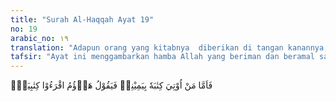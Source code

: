 ```yaml
---
title: "Surah Al-Haqqah Ayat 19"
no: 19
arabic_no: ١٩
translation: "Adapun orang yang kitabnya  diberikan di tangan kanannya, maka dia berkata, “Ambillah, bacalah kitabku (ini).” "
tafsir: "Ayat ini menggambarkan hamba Allah yang beriman dan beramal saleh pada hari Kiamat. Ketika itu, mereka merasa gembira karena jarak perjalanan yang akan ditempuhnya untuk mencapai tujuan yang dicita-citakan semakin dekat dengan tempat yang disediakan Allah baginya.\n\nPerasaan gembira yang demikian sebenarnya telah mereka rasakan sejak roh mereka berpisah dengan jasad. Ketika itu, mereka telah melihat tanda-tanda keberuntungan, sebagaimana firman Allah:\n\n(Yaitu) orang yang ketika diwafatkan oleh para malaikat dalam keadaan baik, mereka (para malaikat) mengatakan (kepada mereka), \"Salamun 'alaikum, masuklah ke dalam surga karena apa yang telah kamu kerjakan.\" (an-Nahl/16: 32)\n\nMereka selalu ingat janji Allah dalam firman-Nya:\n\nKejutan yang dahsyat tidak membuat mereka merasa sedih, dan para malaikat akan menyambut mereka (dengan ucapan), \"Inilah harimu yang telah dijanjikan kepadamu.\" (al-Anbiya'/21: 103)\n\nMaka hari yang mereka tunggu-tunggu itu tiba dan orang-orang mukmin menerima catatan amalnya dengan tangan kanan yang disodorkan dari sebelah kanannya, maka meledaklah kegembiraan dalam hati mereka. Mereka pun ingin agar catatan amal itu dibaca oleh teman-temannya yang sama keadaannya dengan mereka, dengan mengatakan, \"Hai teman-temanku yang sama-sama memperoleh keridaan Allah, inilah catatan bahwa kita sama. Ambillah dan bacalah isinya, tentu kamu akan mengetahui bahwa kita semua mendapatkan buku catatan dari sebelah kanan dan sama-sama akan mendapat pahala dari Allah.\" Maka mereka pun bersama-sama bergembira."
---
```

فَاَمَّا مَنْ اُوْتِيَ كِتٰبَهٗ بِيَمِيْنِهٖ فَيَقُوْلُ هَاۤؤُمُ اقْرَءُوْا كِتٰبِيَهْۚ 